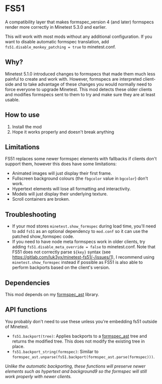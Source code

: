 # FS51

A compatibility layer that makes formspec_version 4 (and later) formspecs
render more correctly in Minetest 5.3.0 and earlier.

This will work with most mods without any additional configuration. If you want
to disable automatic formspec translation, add
`fs51.disable_monkey_patching = true` to minetest.conf.

## Why?

Minetest 5.1.0 introduced changes to formspecs that made them much less painful
to create and work with. However, formspecs are interpreted client-side and to
take advantage of these changes you would normally need to force everyone to
upgrade Minetest. This mod detects these older clients and modifies formspecs
sent to them to try and make sure they are at least usable.

## How to use

1. Install the mod
2. Hope it works properly and doesn't break anything

## Limitations

FS51 replaces some newer formspec elements with fallbacks if clients don't
support them, however this does have some limitations:

 - Animated images will just display their first frame.
 - Fullscreen background colours (the `fbgcolor` value in `bgcolor`) don't
   work.
 - Hypertext elements will lose all formatting and interactivity.
 - Models will just display their underlying texture.
 - Scroll containers are broken.

## Troubleshooting

 - If your mod stores `minetest.show_formspec` during load time, you'll need to
   add `fs51` as an optional dependency to `mod.conf` so it can use the patched
   show_formspec code.
 - If you need to have node meta formspecs work in older clients, try adding
   `fs51.disable_meta_override = false` to minetest.conf. Note that FS51 does
   not correctly parse `${key}` syntax (see https://gitlab.com/luk3yx/minetest-fs51/-/issues/1),
   I recommend using `minetest.show_formspec` instead if possible as FS51 is
   also able to perform backports based on the client's version.

## Dependencies

This mod depends on my [formspec_ast] library.

## API functions

You probably don't need to use these unless you're embedding fs51 outside of
Minetest.

 - `fs51.backport(tree)`: Applies backports to a [formspec_ast] tree and
    returns the modified tree. This does not modify the existing tree in place.
 - `fs51.backport_string(formspec)`: Similar to
    `formspec_ast.unparse(fs51.backport(formspec_ast.parse(formspec)))`.

*Unlike the automatic backporting, these functions will preserve newer elements
such as hypertext and background9 so the formspec will still work properly with
newer clients.*

 [formspec_ast]: https://content.minetest.net/packages/luk3yx/formspec_ast
